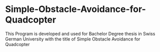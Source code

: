 # Simple-Obstacle-Avoidance-for-Quadcopter
This Program is developed and used for Bachelor Degree thesis in Swiss German University with the title of Simple Obstacle Avoidance for Quadcopter
